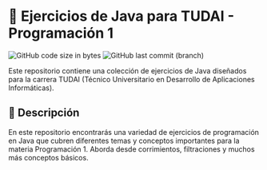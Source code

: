 # 🚀 Ejercicios de Java para TUDAI - Programación 1
![GitHub code size in bytes](https://img.shields.io/github/languages/code-size/LukaSaldivia/practicaJava)
![GitHub last commit (branch)](https://img.shields.io/github/last-commit/LukaSaldivia/practicaJava/main)

Este repositorio contiene una colección de ejercicios de Java diseñados para la carrera TUDAI (Técnico Universitario en Desarrollo de Aplicaciones Informáticas).

## 📗 Descripción

En este repositorio encontrarás una variedad de ejercicios de programación en Java que cubren diferentes temas y conceptos importantes para la materia Programación 1. 
Aborda desde corrimientos, filtraciones y muchos más conceptos básicos.
